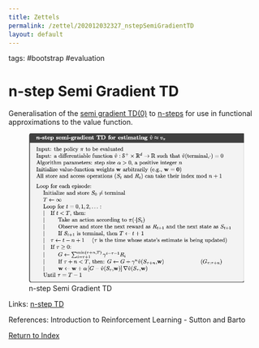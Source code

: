 ```yaml
---
title: Zettels
permalink: /zettel/202012032327_nstepSemiGradientTD
layout: default
---
```

tags: #bootstrap #evaluation

# n-step Semi Gradient TD

Generalisation of the [semi gradient TD(0)](202012032232_semigradientTDZero) to 
[n-steps](202011302230_nstepReturn) for use in functional approximations
to the value function.

<figure>
  <img src="/Images/ReinforcementLearning/NStepSemiGradientTDV.png"
     alt="ALT"
     class="centerImage"
     style="width: 700px;" />
  <figcaption> n-step Semi Gradient TD </figcaption>     
</figure>

Links: [n-step TD](202011302226_nStepTD)

References: Introduction to Reinforcement Learning - Sutton and Barto

[Return to Index](index)